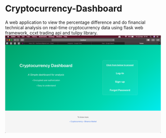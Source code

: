 # Cryptocurrency-Dashboard
A web application to view the percentage difference and do financial technical analysis on real-time cryptocurrency data using flask web framework, ccxt trading api and tulipy library.
![Screenshot](screenshots/home.png)
